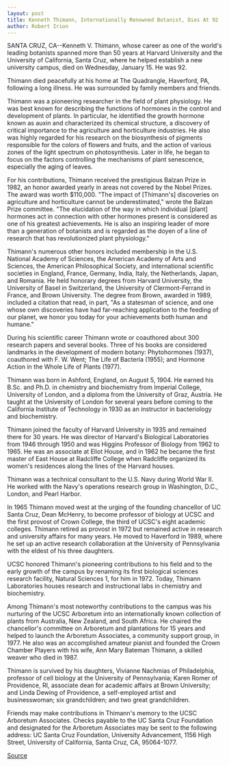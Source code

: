 ```yaml
---
layout: post
title: Kenneth Thimann, Internationally Renowned Botanist, Dies At 92
author: Robert Irion
---
```


SANTA CRUZ, CA--Kenneth V. Thimann, whose career as one of the  world's leading botanists spanned more than 50 years at Harvard  University and the University of California, Santa Cruz, where he  helped establish a new university campus, died on Wednesday,  January 15. He was 92.

Thimann died peacefully at his home at The Quadrangle,  Haverford, PA, following a long illness. He was surrounded by family  members and friends.

Thimann was a pioneering researcher in the field of plant  physiology. He was best known for describing the functions of  hormones in the control and development of plants. In particular, he  identified the growth hormone known as auxin and characterized its  chemical structure, a discovery of critical importance to the  agriculture and horticulture industries. He also was highly regarded  for his research on the biosynthesis of pigments responsible for the  colors of flowers and fruits, and the action of various zones of the  light spectrum on photosynthesis. Later in life, he began to focus on  the factors controlling the mechanisms of plant senescence,  especially the aging of leaves.

For his contributions, Thimann received the prestigious Balzan  Prize in 1982, an honor awarded yearly in areas not covered by the  Nobel Prizes. The award was worth $110,000. "The impact of  [Thimann's] discoveries on agriculture and horticulture cannot be  underestimated," wrote the Balzan Prize committee. "The elucidation  of the way in which individual [plant] hormones act in connection  with other hormones present is considered as one of his greatest  achievements. He is also an inspiring leader of more than a  generation of botanists and is regarded as the doyen of a line of  research that has revolutionized plant physiology."

Thimann's numerous other honors included membership in the  U.S. National Academy of Sciences, the American Academy of Arts  and Sciences, the American Philosophical Society, and international  scientific societies in England, France, Germany, India, Italy, the  Netherlands, Japan, and Romania. He held honorary degrees from  Harvard University, the University of Basel in Switzerland, the  University of Clermont-Ferrand in France, and Brown University. The  degree from Brown, awarded in 1989, included a citation that read,  in part, "As a statesman of science, and one whose own discoveries  have had far-reaching application to the feeding of our planet, we  honor you today for your achievements both human and humane."

During his scientific career Thimann wrote or coauthored  about 300 research papers and several books. Three of his books are  considered landmarks in the development of modern botany:  Phytohormones (1937), coauthored with F. W. Went; The Life of  Bacteria (1955); and Hormone Action in the Whole Life of Plants  (1977).

Thimann was born in Ashford, England, on August 5, 1904. He  earned his B.Sc. and Ph.D. in chemistry and biochemistry from  Imperial College, University of London, and a diploma from the  University of Graz, Austria. He taught at the University of London for  several years before coming to the California Institute of  Technology in 1930 as an instructor in bacteriology and  biochemistry.

Thimann joined the faculty of Harvard University in 1935 and  remained there for 30 years. He was director of Harvard's Biological  Laboratories from 1946 through 1950 and was Higgins Professor of  Biology from 1962 to 1965. He was an associate at Eliot House, and  in 1962 he became the first master of East House at Radcliffe  College when Radcliffe organized its women's residences along the  lines of the Harvard houses.

Thimann was a technical consultant to the U.S. Navy during  World War II. He worked with the Navy's operations research group in  Washington, D.C., London, and Pearl Harbor.

In 1965 Thimann moved west at the urging of the founding  chancellor of UC Santa Cruz, Dean McHenry, to become professor of  biology at UCSC and the first provost of Crown College, the third of  UCSC's eight academic colleges. Thimann retired as provost in 1972  but remained active in research and university affairs for many  years. He moved to Haverford in 1989, where he set up an active  research collaboration at the University of Pennsylvania with the  eldest of his three daughters.

UCSC honored Thimann's pioneering contributions to his field  and to the early growth of the campus by renaming its first  biological sciences research facility, Natural Sciences 1, for him in  1972\. Today, Thimann Laboratories houses research and  instructional labs in chemistry and biochemistry.

Among Thimann's most noteworthy contributions to the campus  was his nurturing of the UCSC Arboretum into an internationally  known collection of plants from Australia, New Zealand, and South  Africa. He chaired the chancellor's committee on Arboretum and  plantations for 15 years and helped to launch the Arboretum  Associates, a community support group, in 1977. He also was an  accomplished amateur pianist and founded the Crown Chamber  Players with his wife, Ann Mary Bateman Thimann, a skilled weaver  who died in 1987.

Thimann is survived by his daughters, Vivianne Nachmias of  Philadelphia, professor of cell biology at the University of  Pennsylvania; Karen Romer of Providence, RI, associate dean for  academic affairs at Brown University; and Linda Dewing of  Providence, a self-employed artist and businesswoman; six  grandchildren; and two great grandchildren.

Friends may make contributions in Thimann's memory to the  UCSC Arboretum Associates. Checks payable to the UC Santa Cruz  Foundation and designated for the Arboretum Associates may be sent  to the following address: UC Santa Cruz Foundation, University  Advancement, 1156 High Street, University of California, Santa  Cruz, CA, 95064-1077.

[Source](http://www1.ucsc.edu/news_events/press_releases/archive/96-97/01-97/011697-Kenneth_Thimann_fou.html "Permalink to 011697-Kenneth_Thimann_fou")